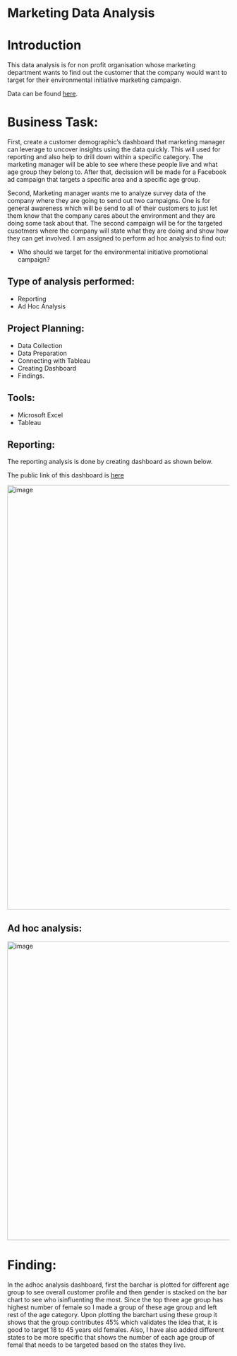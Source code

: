 # Marketing Data Analysis

# Introduction
This data analysis is for non profit organisation whose marketing department wants to find out the customer that the company would want to target for their environmental initiative marketing campaign. 

Data can be found [here](https://github.com/nitesht2/Marketing-Data-Visualization/blob/main/Buyer%2BPersona%2BCase%2BStudy.csv).

# Business Task:
First, create a customer demographic’s dashboard that marketing manager can leverage to uncover insights using the data quickly. This will used for reporting and also help to drill down within a specific category. The marketing manager will be able to see where these people live and what age group they belong to. After that, decission will be made for a Facebook ad campaign that targets a specific area and a specific age group.

Second, Marketing manager wants me to analyze survey data of the company where they are going to send out two campaigns. One is for general awareness which will be send to all of their customers to just let them know that the company cares about the environment and they are doing some task about that. The second campaign will be for the targeted cusotmers where the company will state what they are doing and show how they can get involved. I am assigned to perform ad hoc analysis to find out:

- Who should we target for the environmental initiative promotional campaign?

## Type of analysis performed:
- Reporting
- Ad Hoc Analysis

## Project Planning:

- Data Collection
- Data Preparation
- Connecting with Tableau
- Creating Dashboard
- Findings.

## Tools:
- Microsoft Excel
- Tableau

## Reporting: 
The reporting analysis is done by creating dashboard as shown below.

The public link of this dashboard is [here](https://public.tableau.com/app/profile/nitesh.thapa/viz/MarketingDashboard_16533404224250/Customerpersonaformarketingcampaign)

<img width="960" alt="image" src="https://user-images.githubusercontent.com/50633864/169910261-081b53f4-5c77-4452-aecd-44bc26122525.png">

## Ad hoc analysis:
<img width="676" alt="image" src="https://user-images.githubusercontent.com/50633864/169915745-00b26660-e8f1-48f3-ac2e-3b4494a05160.png">


# Finding:
In the adhoc analysis dashboard, first the barchar is plotted for different age group to see overall customer profile and then gender is stacked on the bar chart to see who isinfluenting the most. Since the top three age group has highest number of female so I made a group of these age group and left rest of the age category. Upon plotting the barchart using these group it shows that the group contributes 45% which validates the idea that, it is good to target 18 to 45 years old females. Also, I have also added different states to be more specific that shows the number of each age group of femal that needs to be targeted based on the states they live.

